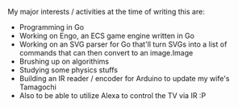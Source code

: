My major interests / activities at the time of writing this are:

* Programming in Go
* Working on Engo, an ECS game engine written in Go
* Working on an SVG parser for Go that'll turn SVGs into a list of commands that can then convert to an image.Image
* Brushing up on algorithims
* Studying some physics stuffs
* Building an IR reader / encoder for Arduino to update my wife's Tamagochi
* Also to be able to utilize Alexa to control the TV via IR :P
